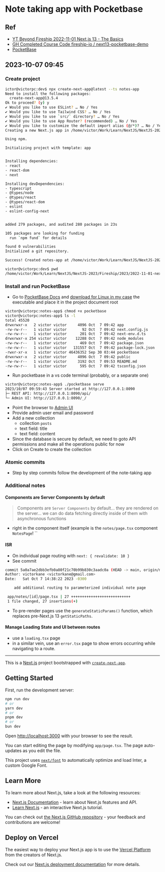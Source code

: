 # Note taking app with Pocketbase

## Ref

- [YT Beyond Fireship 2022-11-01 Next.js 13 - The Basics](https://youtu.be/__mSgDEOyv8?si=VicSUiR8K0Mcpib2)
- [GH Completed Course Code fireship-io / next13-pocketbase-demo](https://github.com/fireship-io/next13-pocketbase-demo)
- [PocketBase](https://pocketbase.io/)

## 2023-10-07 09:45

### Create project

```bash
ictor@victorpc:dev$ npx create-next-app@latest --ts notes-app
Need to install the following packages:
  create-next-app@13.5.4
Ok to proceed? (y) y
✔ Would you like to use ESLint? … No / Yes
✔ Would you like to use Tailwind CSS? … No / Yes
✔ Would you like to use `src/` directory? … No / Yes
✔ Would you like to use App Router? (recommended) … No / Yes
✔ Would you like to customize the default import alias (@/*)? … No / Yes
Creating a new Next.js app in /home/victor/Work/Learn/NextJS/NextJS-2023/Fireship/2023/2022-11-01-next-13-the-basics/dev/notes-app.

Using npm.

Initializing project with template: app


Installing dependencies:
- react
- react-dom
- next

Installing devDependencies:
- typescript
- @types/node
- @types/react
- @types/react-dom
- eslint
- eslint-config-next


added 279 packages, and audited 280 packages in 23s

105 packages are looking for funding
  run `npm fund` for details

found 0 vulnerabilities
Initialized a git repository.

Success! Created notes-app at /home/victor/Work/Learn/NextJS/NextJS-2023/Fireship/2023/2022-11-01-next-13-the-basics/dev/notes-app

victor@victorpc:dev$ pwd
/home/victor/Work/Learn/NextJS/NextJS-2023/Fireship/2023/2022-11-01-next-13-the-basics/dev
```

### Install and run PocketBase

- Go to [PocketBase Docs](https://pocketbase.io/docs/) and [download for Linux in my case](https://github.com/pocketbase/pocketbase/releases/download/v0.18.9/pocketbase_0.18.9_linux_amd64.zip) the executable and place it in the project document root

```bash
victor@victorpc:notes-app$ chmod +x pocketbase
victor@victorpc:notes-app$ ls -l
total 45520
drwxrwxr-x   2 victor victor     4096 Oct  7 09:42 app
-rw-rw-r--   1 victor victor       92 Oct  7 09:42 next.config.js
-rw-rw-r--   1 victor victor      201 Oct  7 09:42 next-env.d.ts
drwxrwxr-x 254 victor victor    12288 Oct  7 09:42 node_modules
-rw-rw-r--   1 victor victor      469 Oct  7 09:42 package.json
-rw-rw-r--   1 victor victor   131557 Oct  7 09:42 package-lock.json
-rwxr-xr-x   1 victor victor 46436352 Sep 30 03:44 pocketbase
drwxrwxr-x   2 victor victor     4096 Oct  7 09:42 public
-rw-rw-r--   1 victor victor     3192 Oct  7 09:53 README.md
-rw-rw-r--   1 victor victor      595 Oct  7 09:42 tsconfig.json

```

- Run pocketbase in a vs code terminal (probably, or a separate one)

```bash
victor@victorpc:notes-app$ ./pocketbase serve
2023/10/07 09:59:43 Server started at http://127.0.0.1:8090
├─ REST API: http://127.0.0.1:8090/api/
└─ Admin UI: http://127.0.0.1:8090/_/
```

- Point the browser to [Admin UI](http://127.0.0.1:8090/_/)
- Provide admin user email and password
- Add a new collection
  - collection `posts`
  - text field: title
  - text field: content
- Since the database is secure by default, we need to goto API permissions and make all the operations public for now
- Click on Create to create the collection

### Atomic commits

- Step by step commits follow the development of the note-taking app

### Additional notes

#### Components are Server Components by default

> Components are `Server Components` by default... they are rendered on the server... we can do data fetching directly inside of them with asynchronous functions

- right in the component itself (example is the `notes/page.tsx` component `NotesPage`!
  ``

#### ISR

- On individual page routing with `next: { revalidate: 10 }`
- See commit

```bash
commit 5a0a7ae2dbb3efb0a80f21c70b99b830c3aadc0a (HEAD -> main, origin/main)
Author: victorkane <victorkane@gmail.com>
Date:   Sat Oct 7 14:38:22 2023 -0300

    add additional routing to parameterized individual note page

 app/notes/[id]/page.tsx | 27 +++++++++++++++++++++++++++
 1 file changed, 27 insertions(+)
```

- To pre-render pages use the `generateStaticParams()` function, which replaces pre-Next.js 13 `getStaticPaths`.

#### Manage Loading State and UI between routes

- use a `loading.tsx` page
- in a similar vein, use an `error.tsx` page to show errors occurring while navigating to a route.

---

This is a [Next.js](https://nextjs.org/) project bootstrapped with [`create-next-app`](https://github.com/vercel/next.js/tree/canary/packages/create-next-app).

## Getting Started

First, run the development server:

```bash
npm run dev
# or
yarn dev
# or
pnpm dev
# or
bun dev
```

Open [http://localhost:3000](http://localhost:3000) with your browser to see the result.

You can start editing the page by modifying `app/page.tsx`. The page auto-updates as you edit the file.

This project uses [`next/font`](https://nextjs.org/docs/basic-features/font-optimization) to automatically optimize and load Inter, a custom Google Font.

## Learn More

To learn more about Next.js, take a look at the following resources:

- [Next.js Documentation](https://nextjs.org/docs) - learn about Next.js features and API.
- [Learn Next.js](https://nextjs.org/learn) - an interactive Next.js tutorial.

You can check out [the Next.js GitHub repository](https://github.com/vercel/next.js/) - your feedback and contributions are welcome!

## Deploy on Vercel

The easiest way to deploy your Next.js app is to use the [Vercel Platform](https://vercel.com/new?utm_medium=default-template&filter=next.js&utm_source=create-next-app&utm_campaign=create-next-app-readme) from the creators of Next.js.

Check out our [Next.js deployment documentation](https://nextjs.org/docs/deployment) for more details.
